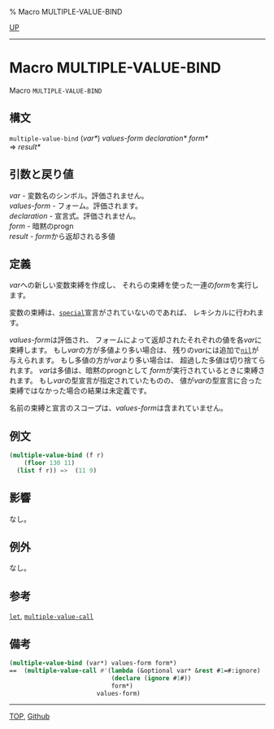 % Macro MULTIPLE-VALUE-BIND

[UP](5.3.html)  

---

# Macro **MULTIPLE-VALUE-BIND**


Macro `MULTIPLE-VALUE-BIND`


## 構文

`multiple-value-bind` (*var\**) *values-form* *declaration\** *form\**  
=> *result\**


## 引数と戻り値

*var* - 変数名のシンボル。評価されません。  
*values-form* - フォーム。評価されます。  
*declaration* - 宣言式。評価されません。  
*form* - 暗黙のprogn  
*result* - *form*から返却される多値


## 定義

*var*への新しい変数束縛を作成し、
それらの束縛を使った一連の*form*を実行します。

変数の束縛は、[`special`](3.8.special.html)宣言がされていないのであれば、
レキシカルに行われます。

*values-form*は評価され、
フォームによって返却されたそれぞれの値を各*var*に束縛します。
もし*var*の方が多値より多い場合は、
残りの*var*には追加で[`nil`](5.3.nil-variable.html)が与えられます。
もし多値の方が*var*より多い場合は、
超過した多値は切り捨てられます。
*var*は多値は、暗黙のprognとして
*form*が実行されているときに束縛されます。
もし*var*の型宣言が指定されていたものの、
値が*var*の型宣言に合った束縛ではなかった場合の結果は未定義です。

名前の束縛と宣言のスコープは、*values-form*は含まれていません。


## 例文

```lisp
(multiple-value-bind (f r)
    (floor 130 11)
  (list f r)) =>  (11 9)
```


## 影響

なし。


## 例外

なし。


## 参考

[`let`](5.3.let.html),
[`multiple-value-call`](5.3.multiple-value-call.html)


## 備考

```lisp
(multiple-value-bind (var*) values-form form*)
==  (multiple-value-call #'(lambda (&optional var* &rest #1=#:ignore)
                            (declare (ignore #1#))
                            form*)
                        values-form)
```


---
[TOP](index.html),  [Github](https://github.com/nptcl/npt-japanese)

